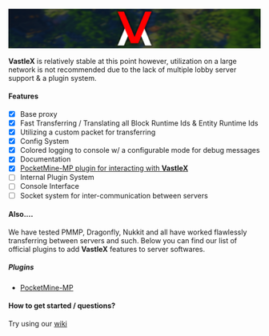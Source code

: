 ![VastleX](/.github/VastleX-Banner.png)
 
**VastleX** is relatively stable at this point however, utilization on a large network is not recommended due to the lack of multiple lobby server support & a plugin system.

#### Features

- [X] Base proxy
- [X] Fast Transferring / Translating all Block Runtime Ids & Entity Runtime Ids
- [X] Utilizing a custom packet for transferring
- [X] Config System
- [X] Colored logging to console w/ a configurable mode for debug messages
- [X] Documentation
- [X] [PocketMine-MP plugin for interacting with **VastleX**](https://github.com/VastleLLC/VastleX-PM)
- [ ] Internal Plugin System
- [ ] Console Interface
- [ ] Socket system for inter-communication between servers

#### Also....
We have tested PMMP, Dragonfly, Nukkit and all have worked flawlessly transferring between servers and such.
Below you can find our list of official plugins to add **VastleX** features to server softwares.

##### Plugins
- [PocketMine-MP](https://github.com/VastleLLC/VastleX-PM)

#### How to get started / questions?

Try using our [wiki](https://github.com/VastleLLC/VastleX/wiki)

